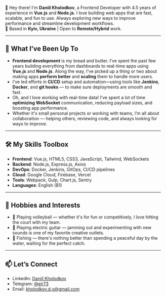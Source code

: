 
👋 Hey there! I'm **Daniil Kholodkov**, a Frontend Developer with 4.5 years of experience in **Vue.js** and **Node.js**. I love building web apps that are fast, scalable, and fun to use. Always exploring new ways to improve performance and streamline development workflows.  
📍 Based in **Kyiv, Ukraine** | Open to **Remote/Hybrid** work.

---

## 🚀 What I’ve Been Up To

- **Frontend development** is my bread and butter. I’ve spent the past few years building everything from dashboards to real-time apps using **Vue.js** and **Node.js**. Along the way, I’ve picked up a thing or two about making apps **perform better** and **scaling** them to handle more users.
- I’ve led efforts in **CI/CD** setup and automation—using tools like **Jenkins**, **Docker**, and **git hooks** — to make sure deployments are smooth and fast.
- Oh, and I love working with real-time data! I’ve spent a lot of time **optimizing WebSocket** communication, reducing payload sizes, and boosting app performance.
- Whether it's small personal projects or working with teams, I’m all about collaboration — helping others, reviewing code, and always looking for ways to improve.

---

## 🛠 My Skills Toolbox

- **Frontend**: Vue.js, HTML5, CSS3, JavaScript, Tailwind, WebSockets
- **Backend**: Node.js, Express.js, Axios
- **DevOps**: Docker, Jenkins, GitOps, CI/CD pipelines
- **Cloud**: Google Cloud, Firebase, Vercel
- **Tools**: Webpack, Gulp, Chart.js, Sentry
- **Languages**: English (B1)

---

## 🌱 Hobbies and Interests

- 🏐 Playing volleyball — whether it's for fun or competitively, I love hitting the court with my team.
- 🎸 Playing electric guitar — jamming out and experimenting with new sounds is one of my favorite creative outlets.
- 🎣 Fishing — there's nothing better than spending a peaceful day by the water, waiting for the perfect catch.

---

## 📫 Let’s Connect

- LinkedIn: [Daniil Kholodkov](https://www.linkedin.com)  
- Telegram: [@eir73](https://t.me/eir73)  
- Email: [kholodkov.d.y@gmail.com](mailto:kholodkov.d.y@gmail.com)
